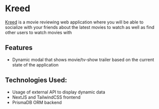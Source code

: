 # Kreed
[Kreed](https://kreedv2.vercel.app/) is a movie reviewing web application where you will be able to socialize with your friends about the latest movies to watch as well as find other users to watch movies with

## Features
* Dynamic modal that shows movie/tv-show trailer based on the current state of the application

## Technologies Used:
* Usage of external API to display dynamic data
* NextJS and TailwindCSS frontend
* PrismaDB ORM backend

